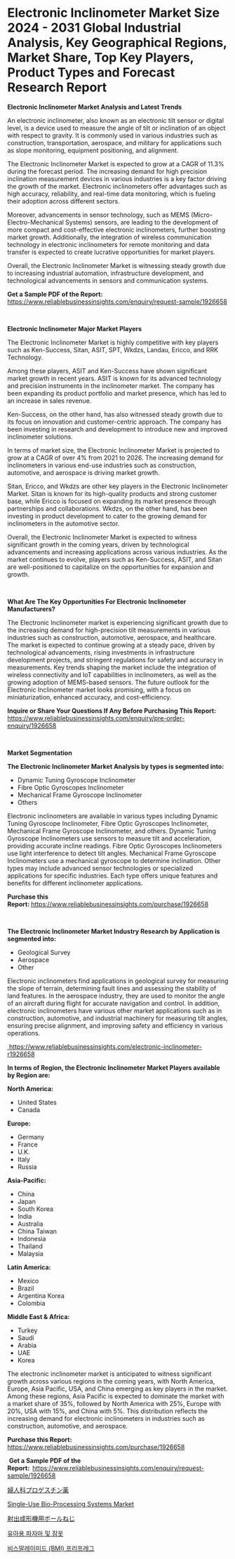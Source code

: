 <p><h1>Electronic Inclinometer Market Size 2024 - 2031 Global Industrial Analysis, Key Geographical Regions, Market Share, Top Key Players, Product Types and Forecast Research Report</h1></p><p><strong>Electronic Inclinometer Market Analysis and Latest Trends</strong></p>
<p><p>An electronic inclinometer, also known as an electronic tilt sensor or digital level, is a device used to measure the angle of tilt or inclination of an object with respect to gravity. It is commonly used in various industries such as construction, transportation, aerospace, and military for applications such as slope monitoring, equipment positioning, and alignment.</p><p>The Electronic Inclinometer Market is expected to grow at a CAGR of 11.3% during the forecast period. The increasing demand for high precision inclination measurement devices in various industries is a key factor driving the growth of the market. Electronic inclinometers offer advantages such as high accuracy, reliability, and real-time data monitoring, which is fueling their adoption across different sectors.</p><p>Moreover, advancements in sensor technology, such as MEMS (Micro-Electro-Mechanical Systems) sensors, are leading to the development of more compact and cost-effective electronic inclinometers, further boosting market growth. Additionally, the integration of wireless communication technology in electronic inclinometers for remote monitoring and data transfer is expected to create lucrative opportunities for market players.</p><p>Overall, the Electronic Inclinometer Market is witnessing steady growth due to increasing industrial automation, infrastructure development, and technological advancements in sensors and communication systems.</p></p>
<p><strong>Get a Sample PDF of the Report:&nbsp;</strong> <a href="https://www.reliablebusinessinsights.com/enquiry/request-sample/1926658">https://www.reliablebusinessinsights.com/enquiry/request-sample/1926658</a></p>
<p>&nbsp;</p>
<p><strong>Electronic Inclinometer Major Market Players</strong></p>
<p><p>The Electronic Inclinometer Market is highly competitive with key players such as Ken-Success, Sitan, ASIT, SPT, Wkdzs, Landau, Ericco, and RRK Technology. </p><p>Among these players, ASIT and Ken-Success have shown significant market growth in recent years. ASIT is known for its advanced technology and precision instruments in the inclinometer market. The company has been expanding its product portfolio and market presence, which has led to an increase in sales revenue.</p><p>Ken-Success, on the other hand, has also witnessed steady growth due to its focus on innovation and customer-centric approach. The company has been investing in research and development to introduce new and improved inclinometer solutions.</p><p>In terms of market size, the Electronic Inclinometer Market is projected to grow at a CAGR of over 4% from 2021 to 2026. The increasing demand for inclinometers in various end-use industries such as construction, automotive, and aerospace is driving market growth.</p><p>Sitan, Ericco, and Wkdzs are other key players in the Electronic Inclinometer Market. Sitan is known for its high-quality products and strong customer base, while Ericco is focused on expanding its market presence through partnerships and collaborations. Wkdzs, on the other hand, has been investing in product development to cater to the growing demand for inclinometers in the automotive sector.</p><p>Overall, the Electronic Inclinometer Market is expected to witness significant growth in the coming years, driven by technological advancements and increasing applications across various industries. As the market continues to evolve, players such as Ken-Success, ASIT, and Sitan are well-positioned to capitalize on the opportunities for expansion and growth.</p></p>
<p>&nbsp;</p>
<p><strong>What Are The Key Opportunities For Electronic Inclinometer Manufacturers?</strong></p>
<p><p>The Electronic Inclinometer market is experiencing significant growth due to the increasing demand for high-precision tilt measurements in various industries such as construction, automotive, aerospace, and healthcare. The market is expected to continue growing at a steady pace, driven by technological advancements, rising investments in infrastructure development projects, and stringent regulations for safety and accuracy in measurements. Key trends shaping the market include the integration of wireless connectivity and IoT capabilities in inclinometers, as well as the growing adoption of MEMS-based sensors. The future outlook for the Electronic Inclinometer market looks promising, with a focus on miniaturization, enhanced accuracy, and cost-efficiency.</p></p>
<p><strong>Inquire or Share Your Questions If Any Before Purchasing This Report:</strong> <a href="https://www.reliablebusinessinsights.com/enquiry/pre-order-enquiry/1926658">https://www.reliablebusinessinsights.com/enquiry/pre-order-enquiry/1926658</a></p>
<p>&nbsp;</p>
<p><strong>Market Segmentation</strong></p>
<p><strong>The Electronic Inclinometer Market Analysis by types is segmented into:</strong></p>
<p><ul><li>Dynamic Tuning Gyroscope Inclinometer</li><li>Fibre Optic Gyroscopes Inclinometer</li><li>Mechanical Frame Gyroscope Inclinometer</li><li>Others</li></ul></p>
<p><p>Electronic inclinometers are available in various types including Dynamic Tuning Gyroscope Inclinometer, Fibre Optic Gyroscopes Inclinometer, Mechanical Frame Gyroscope Inclinometer, and others. Dynamic Tuning Gyroscope Inclinometers use sensors to measure tilt and acceleration, providing accurate incline readings. Fibre Optic Gyroscopes Inclinometers use light interference to detect tilt angles. Mechanical Frame Gyroscope Inclinometers use a mechanical gyroscope to determine inclination. Other types may include advanced sensor technologies or specialized applications for specific industries. Each type offers unique features and benefits for different inclinometer applications.</p></p>
<p><strong>Purchase this Report:&nbsp;</strong><a href="https://www.reliablebusinessinsights.com/purchase/1926658">https://www.reliablebusinessinsights.com/purchase/1926658</a></p>
<p>&nbsp;</p>
<p><strong>The Electronic Inclinometer Market Industry Research by Application is segmented into:</strong></p>
<p><ul><li>Geological Survey</li><li>Aerospace</li><li>Other</li></ul></p>
<p><p>Electronic inclinometers find applications in geological survey for measuring the slope of terrain, determining fault lines and assessing the stability of land features. In the aerospace industry, they are used to monitor the angle of an aircraft during flight for accurate navigation and control. In addition, electronic inclinometers have various other market applications such as in construction, automotive, and industrial machinery for measuring tilt angles, ensuring precise alignment, and improving safety and efficiency in various operations.</p></p>
<p><a href="https://www.reliablebusinessinsights.com/electronic-inclinometer-r1926658">&nbsp;https://www.reliablebusinessinsights.com/electronic-inclinometer-r1926658</a></p>
<p><strong>In terms of Region, the Electronic Inclinometer Market Players available by Region are:</strong></p>
<p>
    <p> <strong> North America: </strong>
        <ul>
            <li>United States</li>
            <li>Canada</li>
        </ul>
        </p> 
    <p> <strong> Europe: </strong>
        <ul>
            <li>Germany</li>
            <li>France</li>
            <li>U.K.</li>
            <li>Italy</li>
            <li>Russia</li>
        </ul>
        </p> 
    <p> <strong> Asia-Pacific: </strong>
        <ul>
            <li>China</li>
            <li>Japan</li>
            <li>South Korea</li>
            <li>India</li>
            <li>Australia</li>
            <li>China Taiwan</li>
            <li>Indonesia</li>
            <li>Thailand</li>
            <li>Malaysia</li>
        </ul>
        </p> 
    <p> <strong> Latin America: </strong>
        <ul>
            <li>Mexico</li>
            <li>Brazil</li>
            <li>Argentina Korea</li>
            <li>Colombia</li>
        </ul>
        </p> 
    <p> <strong> Middle East & Africa: </strong>
        <ul>
            <li>Turkey</li>
            <li>Saudi</li>
            <li>Arabia</li>
            <li>UAE</li>
            <li>Korea</li>
        </ul>
    </p>
    </p>
<p><p>The electronic inclinometer market is anticipated to witness significant growth across various regions in the coming years, with North America, Europe, Asia Pacific, USA, and China emerging as key players in the market. Among these regions, Asia Pacific is expected to dominate the market with a market share of 35%, followed by North America with 25%, Europe with 20%, USA with 15%, and China with 5%. This distribution reflects the increasing demand for electronic inclinometers in industries such as construction, automotive, and aerospace.</p></p>
<p><strong>Purchase this Report: </strong><a href="https://www.reliablebusinessinsights.com/purchase/1926658">https://www.reliablebusinessinsights.com/purchase/1926658</a></p>
<p>&nbsp;<strong>Get a Sample PDF of the Report:&nbsp;&nbsp;</strong><a href="https://www.reliablebusinessinsights.com/enquiry/request-sample/1926658">https://www.reliablebusinessinsights.com/enquiry/request-sample/1926658</a></p>
<p><strong></strong></p>
<p><p><a href="https://medium.com/@tffpskgy95/2024%E5%B9%B4%E3%81%8B%E3%82%892031%E5%B9%B4%E3%81%BE%E3%81%A7%E3%81%AE%E6%9C%9F%E9%96%93%E3%81%AB%E3%81%8A%E3%81%91%E3%82%8B%E5%A9%A6%E4%BA%BA%E7%A7%91%E7%94%A8%E3%83%97%E3%83%AD%E3%82%B2%E3%82%B9%E3%83%81%E3%83%B3%E8%96%AC%E5%B8%82%E5%A0%B4%E3%82%B7%E3%82%A7%E3%82%A2%E3%81%A8%E7%AB%B6%E4%BA%89%E9%A2%A8%E6%99%AF%E3%81%AB%E9%96%A2%E3%81%99%E3%82%8B%E6%B4%9E%E5%AF%9F-fa8ab60d91a2">婦人科プロゲスチン薬</a></p><p><a href="https://github.com/goodweq44/Market-Research-Report-List-1/blob/main/single-use-bio-processing-systems-market.md">Single-Use Bio-Processing Systems Market</a></p><p><a href="https://github.com/decker5351/Market-Research-Report-List-1/blob/main/2371513116369.md">射出成形機用ボールねじ</a></p><p><a href="https://medium.com/@reylowe2022/%EC%9C%A0%EC%95%84-%ED%8C%8C%EC%9E%90%EB%A7%88%EC%99%80-%EC%9E%A0%EC%98%B7-%EC%8B%9C%EC%9E%A5-%EC%A0%90%EC%9C%A0%EC%9C%A8-%EB%B0%8F-%EC%83%88%EB%A1%9C%EC%9A%B4-%ED%8A%B8%EB%A0%8C%EB%93%9C-%EB%B6%84%EC%84%9D-%EC%A2%85%EB%A5%98-%EC%9D%91%EC%9A%A9-%EC%B5%9C%EC%A2%85-%EC%82%AC%EC%9A%A9-%EB%B0%8F-2024%EB%85%84%EB%B6%80%ED%84%B0-2031%EB%85%84%EA%B9%8C%EC%A7%80%EC%9D%98-%EC%98%88%EC%B8%A1-%EA%B0%99%EC%9D%80-%EA%B8%B0%EA%B0%84%EC%97%90-%EB%8C%80%ED%95%9C-c71701e545fa">유아용 파자마 및 잠옷</a></p><p><a href="https://medium.com/@whitneymurphy1982/quot-2024%EB%85%84%EB%B6%80%ED%84%B0-2031%EB%85%84%EA%B9%8C%EC%A7%80-%EA%B8%B0%EA%B0%84-%EB%8F%99%EC%95%88-%EB%B9%84%EC%8A%A4%EB%A7%90%EB%A0%88%EC%9D%B4%EB%AF%B8%EB%93%9C-bmi-%ED%94%84%EB%A6%AC%ED%94%84%EB%A0%88%EA%B7%B8-%EC%8B%9C%EC%9E%A5-%EC%97%AD%ED%95%99-%EB%B0%8F-%EC%84%B1%EC%9E%A5-%EB%8F%99%EB%A0%A5%EC%9D%84-%EB%B6%84%EC%84%9D%ED%95%98%EA%B3%A0-%EC%98%88%EC%B8%A1%ED%95%A9%EB%8B%88%EB%8B%A4-quot-803ee9498b84">비스말레이미드 (BMI) 프리프레그</a></p></p>